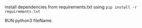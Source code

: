 install dependencies from requirements.txt using
`pip install -r requirements.txt` 

RUN python3 fileName.
